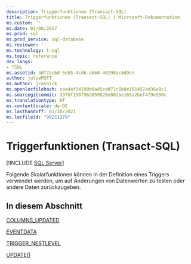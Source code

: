 ```yaml
---
description: Triggerfunktionen (Transact-SQL)
title: Triggerfunktionen (Transact-SQL) | Microsoft-Dokumentation
ms.custom: ''
ms.date: 03/08/2017
ms.prod: sql
ms.prod_service: sql-database
ms.reviewer: ''
ms.technology: t-sql
ms.topic: reference
dev_langs:
- TSQL
ms.assetid: 3d77ac6d-5eb5-4cd6-ab60-46290ac4d9ce
author: julieMSFT
ms.author: jrasnick
ms.openlocfilehash: caa4af34190b6a45cdd71c1b8e151457ad36a8c1
ms.sourcegitcommit: 33f0f190f962059826e002be165a2bef4f9e350c
ms.translationtype: HT
ms.contentlocale: de-DE
ms.lasthandoff: 01/30/2021
ms.locfileid: "99211279"
---
```

# <a name="trigger-functions-transact-sql"></a>Triggerfunktionen (Transact-SQL)
[!INCLUDE [SQL Server](../../includes/applies-to-version/sqlserver.md)]

  Folgende Skalarfunktionen können in der Definition eines Triggers verwendet werden, um auf Änderungen von Datenwerten zu testen oder andere Daten zurückzugeben.  
  
## <a name="in-this-section"></a>In diesem Abschnitt  
 [COLUMNS_UPDATED](../../t-sql/functions/columns-updated-transact-sql.md)  
  
 [EVENTDATA](../../t-sql/functions/eventdata-transact-sql.md)  
  
 [TRIGGER_NESTLEVEL](../../t-sql/functions/trigger-nestlevel-transact-sql.md)  
  
 [UPDATE()](../../t-sql/functions/update-trigger-functions-transact-sql.md)  
  
  
